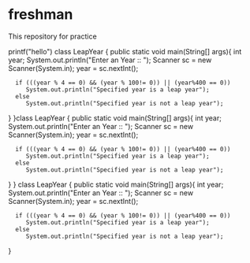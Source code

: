 # freshman
This repository for practice

printf("hello")
class LeapYear {
   public static void main(String[] args){
      int year;
      System.out.println("Enter an Year :: ");
      Scanner sc = new Scanner(System.in);
      year = sc.nextInt();

      if (((year % 4 == 0) && (year % 100!= 0)) || (year%400 == 0))
         System.out.println("Specified year is a leap year");
      else
         System.out.println("Specified year is not a leap year");
   }
}class LeapYear {
   public static void main(String[] args){
      int year;
      System.out.println("Enter an Year :: ");
      Scanner sc = new Scanner(System.in);
      year = sc.nextInt();

      if (((year % 4 == 0) && (year % 100!= 0)) || (year%400 == 0))
         System.out.println("Specified year is a leap year");
      else
         System.out.println("Specified year is not a leap year");
   }
}
class LeapYear {
   public static void main(String[] args){
      int year;
      System.out.println("Enter an Year :: ");
      Scanner sc = new Scanner(System.in);
      year = sc.nextInt();

      if (((year % 4 == 0) && (year % 100!= 0)) || (year%400 == 0))
         System.out.println("Specified year is a leap year");
      else
         System.out.println("Specified year is not a leap year");
   }
